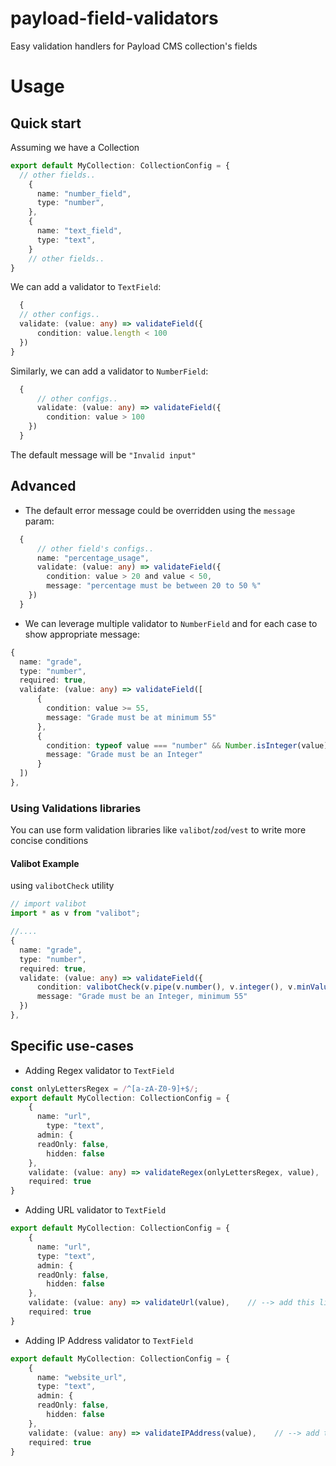 # payload-field-validators

Easy validation handlers for Payload CMS collection's fields

# Usage
## Quick start

Assuming we have a Collection
```ts
export default MyCollection: CollectionConfig = {
  // other fields..
    {
      name: "number_field", 
      type: "number",
    },
    {
      name: "text_field",
      type: "text",
    }
    // other fields..
}
```

We can add a validator to `TextField`:

```ts
  {
  // other configs..
  validate: (value: any) => validateField({
      condition: value.length < 100
  })
}
```

Similarly, we can add a validator to `NumberField`:
```ts
  {
      // other configs..
      validate: (value: any) => validateField({
        condition: value > 100
    })
  }
```

The default message will be `"Invalid input"`

## Advanced

* The default error message could be overridden using the `message` param:
```ts
  {
      // other field's configs..
      name: "percentage_usage",
      validate: (value: any) => validateField({
        condition: value > 20 and value < 50,
        message: "percentage must be between 20 to 50 %"
    })
  }
```

* We can leverage multiple validator to `NumberField` and for each case to show appropriate message:
```ts
{
  name: "grade",
  type: "number",
  required: true,
  validate: (value: any) => validateField([
      {
        condition: value >= 55,
        message: "Grade must be at minimum 55"
      },
      {
        condition: typeof value === "number" && Number.isInteger(value),
        message: "Grade must be an Integer"
      }
  ])
},
```

### Using Validations libraries
You can use form validation libraries like `valibot`/`zod`/`vest` to write more concise conditions

#### Valibot Example
using `valibotCheck` utility
```ts
// import valibot
import * as v from "valibot";

//....
{
  name: "grade",
  type: "number",
  required: true,
  validate: (value: any) => validateField({
      condition: valibotCheck(v.pipe(v.number(), v.integer(), v.minValue(55), value)),
      message: "Grade must be an Integer, minimum 55"
  })
},
```

## Specific use-cases


* Adding Regex validator to `TextField`

```ts
const onlyLettersRegex = /^[a-zA-Z0-9]+$/;
export default MyCollection: CollectionConfig = {
    {
      name: "url",
        type: "text",
      admin: {
      readOnly: false,
        hidden: false
    },
    validate: (value: any) => validateRegex(onlyLettersRegex, value),    // --> add this line
    required: true
}
```

* Adding URL validator to `TextField`

```ts
export default MyCollection: CollectionConfig = {
    {
      name: "url",
      type: "text",
      admin: {
      readOnly: false,
        hidden: false
    },
    validate: (value: any) => validateUrl(value),    // --> add this line
    required: true
}
```

* Adding IP Address validator to `TextField`

```ts
export default MyCollection: CollectionConfig = {
    {
      name: "website_url", 
      type: "text",
      admin: {
      readOnly: false,
        hidden: false
    },
    validate: (value: any) => validateIPAddress(value),    // --> add this line
    required: true
}
```
